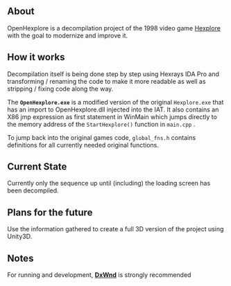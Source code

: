 ## About

OpenHexplore is a decompilation project of the 1998 video game [Hexplore](https://en.wikipedia.org/wiki/Hexplore) with the goal to modernize and improve it.

## How it works

Decompilation itself is being done step by step using Hexrays IDA Pro and transforming / renaming the code to make it more readable as well as stripping / fixing code along the way.

The **`OpenHexplore.exe`** is a modified version of the original `Hexplore.exe` that has an import to OpenHexplore.dll injected into the IAT. It also contains an X86 jmp expression as first statement in WinMain which jumps directly to the memory address of the `StartHexplore()` function in `main.cpp` .

To jump back into the original games code, `global_fns.h` contains definitions for all currently needed original functions.

## Current State

Currently only the sequence up until (including) the loading screen has been decompiled.

## Plans for the future

Use the information gathered to create a full 3D version of the project using Unity3D.

## Notes

For running and development, [**DxWnd**](https://sourceforge.net/projects/dxwnd/) is strongly recommended